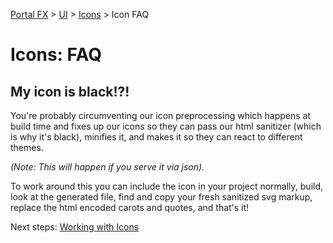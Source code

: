 
[Portal FX](/documentation/sections/portalfx) > [UI](/documentation/sections/portalfx#ui) > [Icons](portalfx-icons.md) > Icon FAQ

<a name="icons-faq"></a>
# Icons: FAQ

<a name="icons-faq-my-icon-is-black"></a>
## My icon is black!?!
You're probably circumventing our icon preprocessing which happens at build time and fixes up our icons so they can pass our html sanitizer (which is why it's black), minifies it, and makes it so they can react to different themes. 

*(Note: This will happen if you serve it via json).*

To work around this you can include the icon in your project normally, build, look at the generated file, find and copy your fresh sanitized svg markup, replace the html encoded carots and quotes, and that's it!

Next steps: [Working with Icons](portalfx-icons.md)